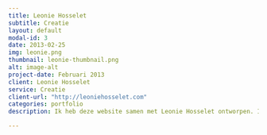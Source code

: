 ```yaml
---
title: Leonie Hosselet
subtitle: Creatie
layout: default
modal-id: 3
date: 2013-02-25
img: leonie.png
thumbnail: leonie-thumbnail.png
alt: image-alt
project-date: Februari 2013
client: Leonie Hosselet
service: Creatie
client-url: "http://leoniehosselet.com"
categories: portfolio
description: Ik heb deze website samen met Leonie Hosselet ontworpen. Ik heb de website gebouwd in WordPress. De website is geheel responsive. Het doel was een frisse, rustige portfoliowebsite maken voor het journalistieke werk van Leonie. De website heeft een plugin om te wisselen tussen verschillende talen.

---
```

